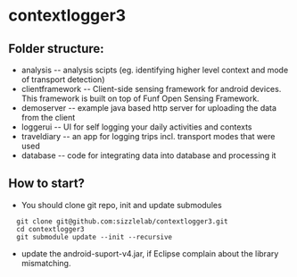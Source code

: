 contextlogger3
==============

## Folder structure:
* analysis -- analysis scipts (eg. identifying higher level context and mode of transport detection)
* clientframework -- Client-side sensing framework for android devices. This framework is built on top of Funf Open Sensing Framework.
* demoserver -- example java based http server for uploading the data from the client
* loggerui -- UI for self logging your daily activities and contexts
* traveldiary -- an app for logging trips incl. transport modes that were used
* database -- code for integrating data into database and processing it


## How to start?
* You should clone git repo, init and update submodules

``` 
  git clone git@github.com:sizzlelab/contextlogger3.git
  cd contextlogger3
  git submodule update --init --recursive
``` 
* update the android-suport-v4.jar, if Eclipse complain about the library mismatching.
  

